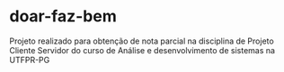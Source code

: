 # doar-faz-bem
Projeto realizado para obtenção de nota parcial na disciplina de Projeto Cliente Servidor do curso de Análise e desenvolvimento de sistemas na UTFPR-PG
